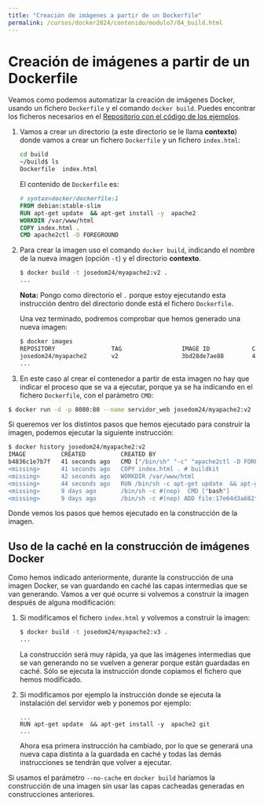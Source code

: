 ```yaml
---
title: "Creación de imágenes a partir de un Dockerfile"
permalink: /cursos/docker2024/contenido/modulo7/04_build.html
---
```

# Creación de imágenes a partir de un Dockerfile

Veamos como podemos automatizar la creación de imágenes Docker, usando un fichero `Dockerfile` y el comando `docker build`. Puedes encontrar los ficheros necesarios en el [Repositorio con el código de los ejemplos](https://github.com/josedom24/ejemplos_curso_docker_ow).

1. Vamos a crear un directorio (a este directorio se le llama **contexto**) donde vamos a crear un fichero `Dockerfile` y un fichero `index.html`:

    ```bash
    cd build
    ~/build$ ls
    Dockerfile  index.html
    ```
    El contenido de `Dockerfile` es:

    ```Dockerfile
    # syntax=docker/dockerfile:1
    FROM debian:stable-slim
    RUN apt-get update  && apt-get install -y  apache2 
    WORKDIR /var/www/html
    COPY index.html .
    CMD apache2ctl -D FOREGROUND
    ```

2. Para crear la imagen uso el comando `docker build`, indicando el nombre de la nueva imagen (opción `-t`) y el directorio **contexto**.

    ```bash
    $ docker build -t josedom24/myapache2:v2 .
    ...
    ```
    **Nota:** Pongo como directorio el `.` porque estoy ejecutando esta instrucción dentro del directorio donde está el fichero `Dockerfile`.

    Una vez terminado, podremos comprobar que hemos generado una nueva imagen:

    ```bash
    $ docker images
    REPOSITORY                TAG                 IMAGE ID            CREATED             SIZE
    josedom24/myapache2       v2                  3bd28de7ae88        43 seconds ago      195MB
    ...
    ```
3. En este caso al crear el contenedor a partir de esta imagen no hay que indicar el proceso que se va a ejecutar, porque ya se ha indicando en el fichero `Dockerfile`, con el parámetro `CMD`:

```bash
$ docker run -d -p 8080:80 --name servidor_web josedom24/myapache2:v2 
```            

Si queremos ver los distintos pasos que hemos ejecutado para construir la imagen, podemos ejecutar la siguiente instrucción:

```bash
$ docker history josedom24/myapache2:v2
IMAGE          CREATED          CREATED BY                                      SIZE      COMMENT
b4836c1e7b7f   41 seconds ago   CMD ["/bin/sh" "-c" "apache2ctl -D FOREGROUN…   0B        buildkit.dockerfile.v0
<missing>      41 seconds ago   COPY index.html . # buildkit                    22B       buildkit.dockerfile.v0
<missing>      42 seconds ago   WORKDIR /var/www/html                           0B        buildkit.dockerfile.v0
<missing>      44 seconds ago   RUN /bin/sh -c apt-get update  && apt-get in…   131MB     buildkit.dockerfile.v0
<missing>      9 days ago       /bin/sh -c #(nop)  CMD ["bash"]                 0B        
<missing>      9 days ago       /bin/sh -c #(nop) ADD file:17e64d3a682fd256f…   74.8MB
```

Donde vemos los pasos que hemos ejecutado en la construcción de la imagen.

## Uso de la caché en la construcción de imágenes Docker

Como hemos indicado anteriormente, durante la construcción de una imagen Docker, se van guardando en caché las capas intermedias que se van generando. Vamos a ver qué ocurre si volvemos a construir la imagen después de alguna modificación:

1. Si modificamos el fichero `index.html` y volvemos a construir la imagen:

    ```bash
    $ docker build -t josedom24/myapache2:v3 .
    ...
    ```
    
    La construcción será muy rápida, ya que las imágenes intermedias que se van generando no se vuelven a generar porque están guardadas en caché. Sólo se ejecuta la instrucción donde copiamos el fichero que hemos modificado.

2. Si modificamos por ejemplo la instrucción donde se ejecuta la instalación del servidor web y ponemos por ejemplo:

    ```
    ...
    RUN apt-get update  && apt-get install -y  apache2 git
    ...
    ```

    Ahora esa primera instrucción ha cambiado, por lo que se generará una nueva capa distinta a la guardada en caché y todas las demás instrucciones se tendrán que volver a ejecutar.

Si usamos el parámetro `--no-cache` en `docker build` haríamos la construcción de una imagen sin usar las capas cacheadas generadas en construcciones anteriores.



